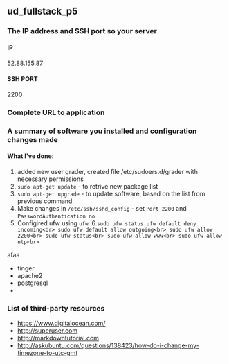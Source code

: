 ## ud_fullstack_p5
### The IP address and SSH port so your server
#### IP
52.88.155.87
#### SSH PORT
2200
### Complete URL to application
### A summary of software you installed and configuration changes made
#### What I've done:
1. added new user grader, created file /etc/sudoers.d/grader with necessary permissions
2. `sudo apt-get update` - to retrive new package list
3. `sudo apt-get upgrade` - to update software, based on the list from previous command
4. Make changes in `/etc/ssh/sshd_config` - set `Port 2200` and `PasswordAuthentication no`
5. Configired ufw using `ufw`:
6.```sudo ufw status
  ufw default deny incoming<br>
  sudo ufw default allow outgoing<br>
  sudo ufw allow 2200<br>
  sudo ufw status<br>
  sudo ufw allow www<br>
  sudo ufw allow ntp<br>```


  afaa
  
* finger
* apache2
* postgresql
* 

### List of third-party resources
* https://www.digitalocean.com/
* http://superuser.com
* http://markdowntutorial.com
* http://askubuntu.com/questions/138423/how-do-i-change-my-timezone-to-utc-gmt

